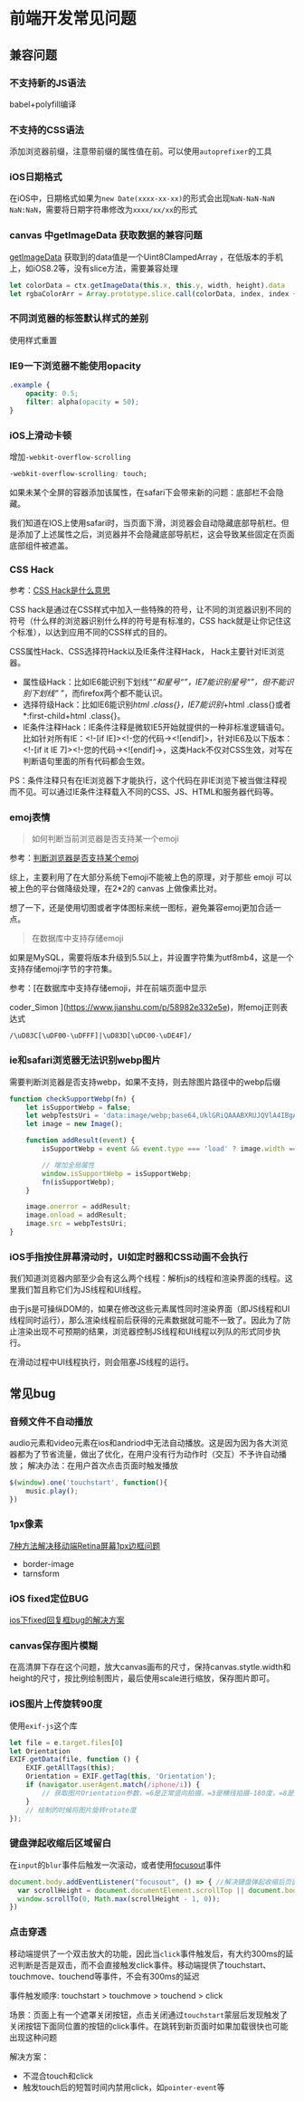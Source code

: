 前端开发常见问题
===


## 兼容问题

### 不支持新的JS语法

babel+polyfill编译

### 不支持的CSS语法
添加浏览器前缀，注意带前缀的属性值在前。可以使用`autoprefixer`的工具

### iOS日期格式
在iOS中，日期格式如果为`new Date(xxxx-xx-xx)`的形式会出现`NaN-NaN-NaN NaN:NaN`，需要将日期字符串修改为`xxxx/xx/xx`的形式

### canvas 中getImageData 获取数据的兼容问题

[getImageData](https://developer.mozilla.org/zh-CN/docs/Web/API/CanvasRenderingContext2D/getImageData) 获取到的data值是一个Uint8ClampedArray ，在低版本的手机上，如iOS8.2等，没有slice方法，需要兼容处理

```js
let colorData = ctx.getImageData(this.x, this.y, width, height).data
let rgbaColorArr = Array.prototype.slice.call(colorData, index, index + 4)
```

### 不同浏览器的标签默认样式的差别

使用样式重置

### IE9一下浏览器不能使用opacity

```css
.example {
    opacity: 0.5;
    filter: alpha(opacity = 50);
}
```
### iOS上滑动卡顿
增加`-webkit-overflow-scrolling`

```css
-webkit-overflow-scrolling: touch;
```
如果未某个全屏的容器添加该属性，在safari下会带来新的问题：底部栏不会隐藏。

我们知道在IOS上使用safari时，当页面下滑，浏览器会自动隐藏底部导航栏。但是添加了上述属性之后，浏览器并不会隐藏底部导航栏，这会导致某些固定在页面底部组件被遮盖。

### CSS Hack
参考：[CSS Hack是什么意思](https://blog.csdn.net/qq_31635733/article/details/81660897)

CSS hack是通过在CSS样式中加入一些特殊的符号，让不同的浏览器识别不同的符号（什么样的浏览器识别什么样的符号是有标准的，CSS hack就是让你记住这个标准），以达到应用不同的CSS样式的目的。

CSS属性Hack、CSS选择符Hack以及IE条件注释Hack， Hack主要针对IE浏览器。
* 属性级Hack：比如IE6能识别下划线“_”和星号“*”，IE7能识别星号“*”，但不能识别下划线”_ ”，而firefox两个都不能认识。
* 选择符级Hack：比如IE6能识别*html .class{}，IE7能识别*+html .class{}或者*:first-child+html .class{}。
* IE条件注释Hack：IE条件注释是微软IE5开始就提供的一种非标准逻辑语句。比如针对所有IE：&lt;!-[if IE]&gt;&lt;!-您的代码-&gt;&lt;![endif]&gt;，针对IE6及以下版本：&lt;!-[if it IE 7]&gt;&lt;!-您的代码-&gt;&lt;![endif]-&gt;，这类Hack不仅对CSS生效，对写在判断语句里面的所有代码都会生效。

PS：条件注释只有在IE浏览器下才能执行，这个代码在非IE浏览下被当做注释视而不见。可以通过IE条件注释载入不同的CSS、JS、HTML和服务器代码等。

### emoj表情

> 如何判断当前浏览器是否支持某一个emoji

参考：[判断浏览器是否支持某个emoj](https://www.jianshu.com/p/52fe1ff46f93)

综上，主要利用了在大部分系统下emoji不能被上色的原理，对于那些 emoji 可以被上色的平台做降级处理，在2*2的 canvas 上做像素比对。

想了一下，还是使用切图或者字体图标来统一图标，避免兼容emoj更加合适一点。

> 在数据库中支持存储emoji

如果是MySQL，需要将版本升级到5.5以上，并设置字符集为utf8mb4，这是一个支持存储emoji字节的字符集。

参考：[在数据库中支持存储emoji，并在前端页面中显示

coder_Simon
](https://www.jianshu.com/p/58982e332e5e)，附emoj正则表达式
```
/\uD83C[\uDF00-\uDFFF]|\uD83D[\uDC00-\uDE4F]/
```

### ie和safari浏览器无法识别webp图片

需要判断浏览器是否支持webp，如果不支持，则去除图片路径中的webp后缀
```js
function checkSupportWebp(fn) {
    let isSupportWebp = false;
    let webpTestsUri = 'data:image/webp;base64,UklGRiQAAABXRUJQVlA4IBgAAAAwAQCdASoBAAEAAwA0JaQAA3AA/vuUAAA=';
    let image = new Image();

    function addResult(event) {
        isSupportWebp = event && event.type === 'load' ? image.width == 1 : false;

        // 增加全局属性
        window.isSupportWebp = isSupportWebp;
        fn(isSupportWebp);
    }

    image.onerror = addResult;
    image.onload = addResult;
    image.src = webpTestsUri;
}
```
### iOS手指按住屏幕滑动时，UI如定时器和CSS动画不会执行

我们知道浏览器内部至少会有这么两个线程：解析js的线程和渲染界面的线程。这里我们暂且称它们为JS线程和UI线程。

由于js是可操纵DOM的，如果在修改这些元素属性同时渲染界面（即JS线程和UI线程同时运行），那么渲染线程前后获得的元素数据就可能不一致了。因此为了防止渲染出现不可预期的结果，浏览器控制JS线程和UI线程以列队的形式同步执行。

在滑动过程中UI线程执行，则会阻塞JS线程的运行。

## 常见bug

### 音频文件不自动播放
audio元素和video元素在ios和andriod中无法自动播放。这是因为因为各大浏览器都为了节省流量，做出了优化，在用户没有行为动作时（交互）不予许自动播放；
解决办法：在用户首次点击页面时触发播放
```js
$(window).one('touchstart', function(){
    music.play();
})
```

### 1px像素
[7种方法解决移动端Retina屏幕1px边框问题](https://www.jianshu.com/p/7e63f5a32636)
* border-image
* tarnsform

### iOS fixed定位BUG
[ios下fixed回复框bug的解决方案](https://www.cnblogs.com/shenyu1995/p/5049629.html)

### canvas保存图片模糊
在高清屏下存在这个问题，放大canvas画布的尺寸，保持canvas.stytle.width和height的尺寸，按比例绘制图片，最后使用scale进行缩放，保存图片即可。

### iOS图片上传旋转90度
使用`exif-js`这个库
```js
let file = e.target.files[0]
let Orientation
EXIF.getData(file, function () {
    EXIF.getAllTags(this);
    Orientation = EXIF.getTag(this, 'Orientation');
    if (navigator.userAgent.match(/iphone/i)) {
        // 获取图片Orientation参数，=6是正常竖向拍摄，=3是横线拍摄-180度，=8是竖向-180度拍摄
    }
    // 绘制的时候将图片旋转rotate度
});
```
### 键盘弹起收缩后区域留白

在`input`的`blur`事件后触发一次滚动，或者使用[focusout](https://developer.mozilla.org/zh-CN/docs/Web/Events/focusout)事件
```js
document.body.addEventListener("focusout", () => { //解决键盘弹起收缩后页面留白问题
  var scrollHeight = document.documentElement.scrollTop || document.body.scrollTop || 0;
  window.scrollTo(0, Math.max(scrollHeight - 1, 0));
})
```

### 点击穿透
移动端提供了一个双击放大的功能，因此当`click`事件触发后，有大约300ms的延迟判断是否是双击，而不会直接触发click事件。移动端提供了touchstart、touchmove、touchend等事件，不会有300ms的延迟

事件触发顺序: touchstart > touchmove > touchend > click

场景：页面上有一个遮罩关闭按钮，点击关闭通过`touchstart`蒙层后发现触发了关闭按钮下面同位置的按钮的click事件。在跳转到新页面时如果加载很快也可能出现这种问题

解决方案：
* 不混合touch和click
* 触发touch后的短暂时间内禁用click，如`pointer-event`等
